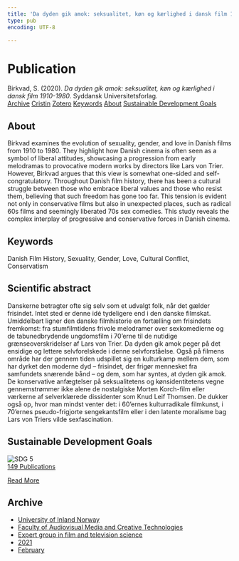```yaml
---
title: 'Da dyden gik amok: seksualitet, køn og kærlighed i dansk film 1910-1980'
type: pub
encoding: UTF-8

---
```

<h1>Publication</h1>
<article id="csl-bib-container-263RWV9T" class="csl-bib-container">
  <div class="csl-bib-body"> <div class="csl-entry">Birkvad, S. (2020). <i>Da dyden gik amok: seksualitet, køn og kærlighed i dansk film 1910-1980</i>. Syddansk Universitetsforlag.</div> </div>
  <div class="csl-bib-buttons">
    <a href="#taxonomy-article-263RWV9T" alt="archive" class="csl-bib-button">Archive</a>
    <a href="https://app.cristin.no/results/show.jsf?id=1885352" alt="Cristin" class="csl-bib-button">Cristin</a>
    <a href="http://zotero.org/groups/5881554/items/263RWV9T" alt="Zotero" class="csl-bib-button">Zotero</a>
    <a href="#keywords-article-263RWV9T" alt="keywords" class="csl-bib-button">Keywords</a>
    <a href="#about-article-263RWV9T" alt="about_pub" class="csl-bib-button">About</a>
    <a href="#sdg-article-263RWV9T" alt="sdg" class="csl-bib-button">Sustainable Development Goals</a>
  </div>
  <div id="csl-bib-meta-container-263RWV9T"></div>
</article>
<div id="csl-bib-meta-263RWV9T" class="csl-bib-meta">
  <article id="about-article-263RWV9T" class="about_pub-article">
    <h1>About</h1>
    Birkvad examines the evolution of sexuality, gender, and love in Danish films from 1910 to 1980. They highlight how Danish cinema is often seen as a symbol of liberal attitudes, showcasing a progression from early melodramas to provocative modern works by directors like Lars von Trier. However, Birkvad argues that this view is somewhat one-sided and self-congratulatory. Throughout Danish film history, there has been a cultural struggle between those who embrace liberal values and those who resist them, believing that such freedom has gone too far. This tension is evident not only in conservative films but also in unexpected places, such as radical 60s films and seemingly liberated 70s sex comedies. This study reveals the complex interplay of progressive and conservative forces in Danish cinema.
  </article>
  <article id="keywords-article-263RWV9T" class="keywords-article">
    <h1>Keywords</h1>
    Danish Film History, Sexuality, Gender, Love, Cultural Conflict, Conservatism
  </article>
  <article id="abstract-article-263RWV9T" class="abstract-article">
    <h1>Scientific abstract</h1>
    Danskerne betragter ofte sig selv som et udvalgt folk, når det gælder frisindet. Intet sted er denne idé tydeligere end i den danske filmskat. Umiddelbart ligner den danske filmhistorie en fortælling om frisindets fremkomst: fra stumfilmtidens frivole melodramer over sexkomedierne og de tabunedbrydende ungdomsfilm i 70’erne til de nutidige grænseoverskridelser af Lars von Trier. Da dyden gik amok peger på det ensidige og lettere selvforelskede i denne selvforståelse. Også på filmens område har der gennem tiden udspillet sig en kulturkamp mellem dem, som har dyrket den moderne dyd – frisindet, der frigør mennesket fra samfundets snærende bånd – og dem, som har syntes, at dyden gik amok. De konservative anfægtelser på seksualitetens og kønsidentitetens vegne gennemstrømmer ikke alene de nostalgiske Morten Korch-film eller værkerne af selverklærede dissidenter som Knud Leif Thomsen. De dukker også op, hvor man mindst venter det: i 60’ernes kulturradikale filmkunst, i 70’ernes pseudo-frigjorte sengekantsfilm eller i den latente moralisme bag Lars von Triers vilde sexfascination.
  </article>
  <article id="sdg-article-263RWV9T" class="sdg-article">
    <h1>Sustainable Development Goals</h1>
    <div class="sdg-container"><div id="sdg5" class="sdg">
        <img src="{{< params subfolder >}}images/sdg/sdg05_en.png" class="image" alt="SDG 5">
        <div class="sdg-overlay">
          <a href="{{< params subfolder >}}en/archive/?sdg=5#archive" class="sdg-publication-count"><span>149</span> Publications</a>
          <p><a href="https://sdgs.un.org/goals/goal5" class="sdg-read-more">Read More</a></p>
        </div>
      </div></div>
  </article>
  <article id="taxonomy-article-263RWV9T" class="taxonomy-article">
    <h1>Archive</h1>
    <ul>
      <li><a href="{{< params subfolder >}}en/archive/?key=3DCRN523">University of Inland Norway</a></li>
      <li><a href="{{< params subfolder >}}en/archive/?key=8XUDF4FD">Faculty of Audiovisual Media and Creative Technologies</a></li>
      <li><a href="{{< params subfolder >}}en/archive/?key=GP9PM6PG">Expert group in film and television science</a></li>
      <li><a href="{{< params subfolder >}}en/archive/?key=7C5UHWZA">2021</a></li>
      <li><a href="{{< params subfolder >}}en/archive/?key=CCS89QJA">February</a></li>
    </ul>
  </article>
</div>

